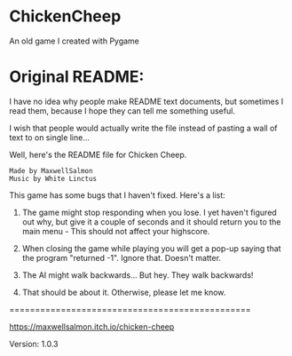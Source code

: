 # ChickenCheep
An old game I created with Pygame

# Original README:
I have no idea why people make README text documents, but sometimes I read them, because I hope they can tell me something useful. 

I wish that people would actually write the file instead of pasting a wall of text to on single line...

Well, here's the README file for Chicken Cheep.


	Made by MaxwellSalmon
	Music by White Linctus

This game has some bugs that I haven't fixed.
Here's a list:

1) The game might stop responding when you lose. I yet haven't figured out why, but give it a couple of seconds and it should return you
to the main menu - This should not affect your highscore. 

2) When closing the game while playing you will get a pop-up saying that the program "returned -1". Ignore that. Doesn't matter.

3) The AI might walk backwards... But hey. They walk backwards!

4) That should be about it. Otherwise, please let me know.

===============================================

https://maxwellsalmon.itch.io/chicken-cheep

Version: 1.0.3